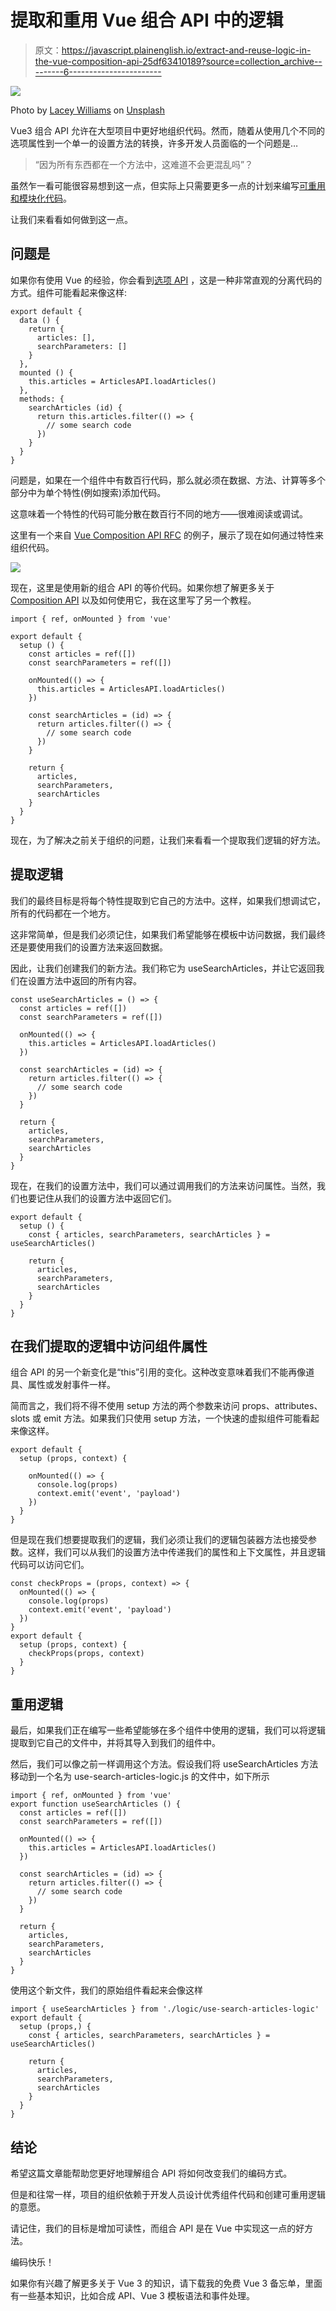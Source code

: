 # 提取和重用 Vue 组合 API 中的逻辑

> 原文：<https://javascript.plainenglish.io/extract-and-reuse-logic-in-the-vue-composition-api-25df63410189?source=collection_archive---------6----------------------->

![](img/b8a9c98233c875d3b4e4c7caa50e3732.png)

Photo by [Lacey Williams](https://unsplash.com/@travelwithlace?utm_source=medium&utm_medium=referral) on [Unsplash](https://unsplash.com?utm_source=medium&utm_medium=referral)

Vue3 组合 API 允许在大型项目中更好地组织代码。然而，随着从使用几个不同的选项属性到一个单一的设置方法的转换，许多开发人员面临的一个问题是…

> “因为所有东西都在一个方法中，这难道不会更混乱吗”？

虽然乍一看可能很容易想到这一点，但实际上只需要更多一点的计划来编写[可重用和模块化代码](https://learnvue.co/2020/01/4-vue3-composition-api-tips-you-should-know/)。

让我们来看看如何做到这一点。

## 问题是

如果你有使用 Vue 的经验，你会看到[选项 API](https://learnvue.co/2019/12/what-does-vuejs-3-0-mean-for-web-development/) ，这是一种非常直观的分离代码的方式。组件可能看起来像这样:

```
export default {
  data () {
    return {
      articles: [],
      searchParameters: []
    }
  },
  mounted () {
    this.articles = ArticlesAPI.loadArticles()
  },
  methods: {
    searchArticles (id) {
      return this.articles.filter(() => {
        // some search code
      })
    }
  }
}
```

问题是，如果在一个组件中有数百行代码，那么就必须在数据、方法、计算等多个部分中为单个特性(例如搜索)添加代码。

这意味着一个特性的代码可能分散在数百行不同的地方——很难阅读或调试。

这里有一个来自 [Vue Composition API RFC](https://vue-composition-api-rfc.netlify.com/) 的例子，展示了现在如何通过特性来组织代码。

![](img/7ed33792bfe46d83291c0c0d0c12216b.png)

现在，这里是使用新的组合 API 的等价代码。如果你想了解更多关于 [Composition API](https://learnvue.co/2019/12/a-first-look-at-vue3-a-vue-composition-api-tutorial/) 以及如何使用它，我在这里写了另一个教程。

```
import { ref, onMounted } from 'vue'

export default {
  setup () {
    const articles = ref([])
    const searchParameters = ref([])

    onMounted(() => {
      this.articles = ArticlesAPI.loadArticles()
    })

    const searchArticles = (id) => {
      return articles.filter(() => {
        // some search code
      })
    }

    return {
      articles,
      searchParameters,
      searchArticles
    }
  }
}
```

现在，为了解决之前关于组织的问题，让我们来看看一个提取我们逻辑的好方法。

## 提取逻辑

我们的最终目标是将每个特性提取到它自己的方法中。这样，如果我们想调试它，所有的代码都在一个地方。

这非常简单，但是我们必须记住，如果我们希望能够在模板中访问数据，我们最终还是要使用我们的设置方法来返回数据。

因此，让我们创建我们的新方法。我们称它为 useSearchArticles，并让它返回我们在设置方法中返回的所有内容。

```
const useSearchArticles = () => {
  const articles = ref([])
  const searchParameters = ref([])

  onMounted(() => {
    this.articles = ArticlesAPI.loadArticles()
  })

  const searchArticles = (id) => {
    return articles.filter(() => {
      // some search code
    })
  }

  return {
    articles,
    searchParameters,
    searchArticles
  }
}
```

现在，在我们的设置方法中，我们可以通过调用我们的方法来访问属性。当然，我们也要记住从我们的设置方法中返回它们。

```
export default {
  setup () {
    const { articles, searchParameters, searchArticles } = useSearchArticles()

    return {
      articles,
      searchParameters,
      searchArticles
    }
  }
}
```

## 在我们提取的逻辑中访问组件属性

组合 API 的另一个新变化是“this”引用的变化。这种改变意味着我们不能再像道具、属性或发射事件一样。

简而言之，我们将不得不使用 setup 方法的两个参数来访问 props、attributes、slots 或 emit 方法。如果我们只使用 setup 方法，一个快速的虚拟组件可能看起来像这样。

```
export default {
  setup (props, context) {

    onMounted(() => {
      console.log(props)
      context.emit('event', 'payload')
    })
  }
}
```

但是现在我们想要提取我们的逻辑，我们必须让我们的逻辑包装器方法也接受参数。这样，我们可以从我们的设置方法中传递我们的属性和上下文属性，并且逻辑代码可以访问它们。

```
const checkProps = (props, context) => {
  onMounted(() => {
    console.log(props)
    context.emit('event', 'payload')
  })
}
export default {
  setup (props, context) {
    checkProps(props, context)
  }
}
```

## 重用逻辑

最后，如果我们正在编写一些希望能够在多个组件中使用的逻辑，我们可以将逻辑提取到它自己的文件中，并将其导入到我们的组件中。

然后，我们可以像之前一样调用这个方法。假设我们将 useSearchArticles 方法移动到一个名为 use-search-articles-logic.js 的文件中，如下所示

```
import { ref, onMounted } from 'vue'
export function useSearchArticles () {
  const articles = ref([])
  const searchParameters = ref([])

  onMounted(() => {
    this.articles = ArticlesAPI.loadArticles()
  })

  const searchArticles = (id) => {
    return articles.filter(() => {
      // some search code
    })
  }

  return {
    articles,
    searchParameters,
    searchArticles
  }
}
```

使用这个新文件，我们的原始组件看起来会像这样

```
import { useSearchArticles } from './logic/use-search-articles-logic'
export default {
  setup (props,) {
    const { articles, searchParameters, searchArticles } = useSearchArticles()

    return {
      articles,
      searchParameters,
      searchArticles
    }
  }
}
```

## 结论

希望这篇文章能帮助您更好地理解组合 API 将如何改变我们的编码方式。

但是和往常一样，项目的组织依赖于开发人员设计优秀组件代码和创建可重用逻辑的意愿。

请记住，我们的目标是增加可读性，而组合 API 是在 Vue 中实现这一点的好方法。

编码快乐！

如果你有兴趣了解更多关于 Vue 3 的知识，请下载我的免费 Vue 3 备忘单，里面有一些基本知识，比如合成 API、Vue 3 模板语法和事件处理。